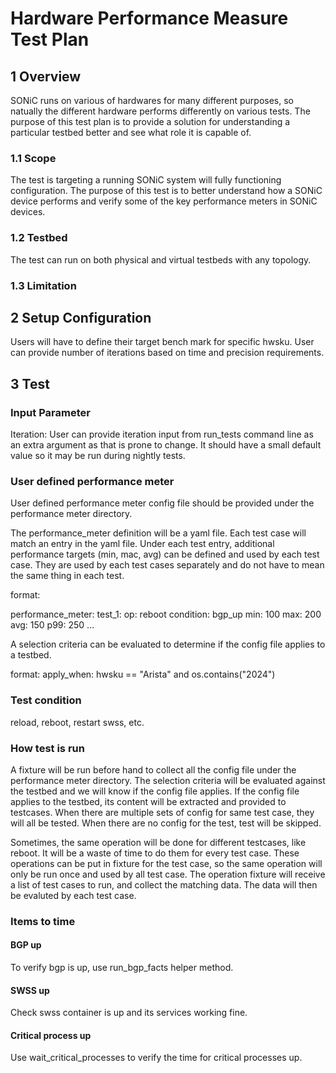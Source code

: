 # Hardware Performance Measure Test Plan

## 1 Overview

SONiC runs on various of hardwares for many different purposes, so natually the different hardware performs differently on various tests. The purpose of this test plan is to provide a solution for understanding a particular testbed better and see what role it is capable of.

### 1.1 Scope

The test is targeting a running SONiC system will fully functioning configuration. The purpose of this test is to better understand how a SONiC device performs and verify some of the key performance meters in SONiC devices.

### 1.2 Testbed

The test can run on both physical and virtual testbeds with any topology.

### 1.3 Limitation

## 2 Setup Configuration

Users will have to define their target bench mark for specific hwsku. User can provide number of iterations based on time and precision requirements.

## 3 Test

### Input Parameter

Iteration: User can provide iteration input from run_tests command line as an extra argument as that is prone to change. It should have a small default value so it may be run during nightly tests.

### User defined performance meter

User defined performance meter config file should be provided under the performance meter directory.

The performance_meter definition will be a yaml file. Each test case will match an entry in the yaml file. Under each test entry, additional performance targets (min, mac, avg) can be defined and used by each test case. They are used by each test cases separately and do not have to mean the same thing in each test.

format:

performance_meter:
  test_1:
    op: reboot
    condition: bgp_up
    min: 100
    max: 200
    avg: 150
    p99: 250
...

A selection criteria can be evaluated to determine if the config file applies to a testbed.

format:
apply_when: hwsku == "Arista" and os.contains("2024")

### Test condition

reload, reboot, restart swss, etc.

### How test is run

A fixture will be run before hand to collect all the config file under the performance meter directory. The selection criteria will be evaluated against the testbed and we will know if the config file applies. If the config file applies to the testbed, its content will be extracted and provided to testcases. When there are multiple sets of config for same test case, they will all be tested. When there are no config for the test, test will be skipped.

Sometimes, the same operation will be done for different testcases, like reboot. It will be a waste of time to do them for every test case. These operations can be put in fixture for the test case, so the same operation will only be run once and used by all test case. The operation fixture will receive a list of test cases to run, and collect the matching data. The data will then be evaluted by each test case.

### Items to time

#### BGP up

To verify bgp is up, use run_bgp_facts helper method.

#### SWSS up

Check swss container is up and its services working fine.

#### Critical process up

Use wait_critical_processes to verify the time for critical processes up.
